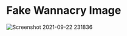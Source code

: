 # Fake Wannacry Image
![Screenshot 2021-09-22 231836](https://user-images.githubusercontent.com/32282846/134445833-294fa645-0805-479d-80d5-399aa5e63494.png)
